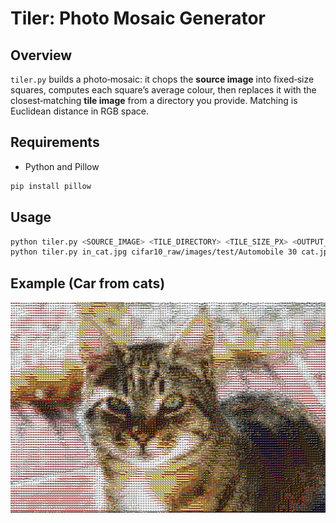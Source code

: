 # Tiler: Photo Mosaic Generator

## Overview

`tiler.py` builds a photo‑mosaic: it chops the **source image** into fixed‑size squares, computes each square’s average colour, then replaces it with the closest‑matching **tile image** from a directory you provide. Matching is Euclidean distance in RGB space.

## Requirements

* Python and Pillow

```bash
pip install pillow
```

## Usage

```bash
python tiler.py <SOURCE_IMAGE> <TILE_DIRECTORY> <TILE_SIZE_PX> <OUTPUT_IMAGE> \\
python tiler.py in_cat.jpg cifar10_raw/images/test/Automobile 30 cat.jpg
```

## Example (Car from cats)
![Car-from-cats](cat.jpg)

